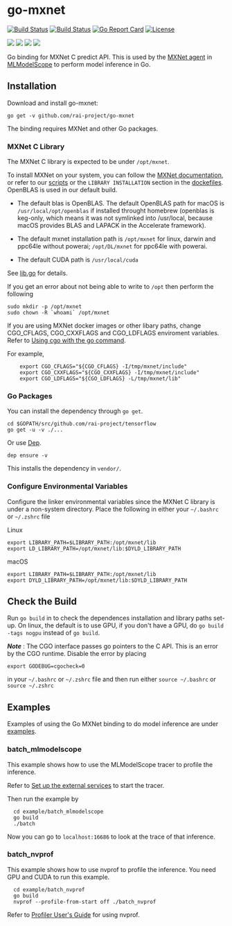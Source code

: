 # go-mxnet

[![Build Status](https://dev.azure.com/dakkak/rai/_apis/build/status/rai-project.go-mxnet)](https://dev.azure.com/dakkak/rai/_build/latest?definitionId=8)
[![Build Status](https://travis-ci.org/rai-project/go-mxnet.svg?branch=master)](https://travis-ci.org/rai-project/go-mxnet)
[![Go Report Card](https://goreportcard.com/badge/github.com/rai-project/go-mxnet)](https://goreportcard.com/report/github.com/rai-project/go-mxnet)
[![License](https://img.shields.io/badge/License-Apache%202.0-blue.svg)](https://opensource.org/licenses/Apache-2.0)

[![](https://images.microbadger.com/badges/version/carml/go-mxnet:ppc64le-gpu-latest.svg)](https://microbadger.com/images/carml/go-mxnet:ppc64le-gpu-latest> 'Get your own version badge on microbadger.com') [![](https://images.microbadger.com/badges/version/carml/go-mxnet:ppc64le-cpu-latest.svg)](https://microbadger.com/images/carml/go-mxnet:ppc64le-cpu-latest 'Get your own version badge on microbadger.com') [![](https://images.microbadger.com/badges/version/carml/go-mxnet:amd64-cpu-latest.svg)](https://microbadger.com/images/carml/go-mxnet:amd64-cpu-latest 'Get your own version badge on microbadger.com') [![](https://images.microbadger.com/badges/version/carml/go-mxnet:amd64-gpu-latest.svg)](https://microbadger.com/images/carml/go-mxnet:amd64-gpu-latest 'Get your own version badge on microbadger.com')

Go binding for MXNet C predict API.
This is used by the [MXNet agent](https://github.com/rai-project/mxnet) in [MLModelScope](mlmodelscope.org) to perform model inference in Go.

## Installation

Download and install go-mxnet:

```
go get -v github.com/rai-project/go-mxnet
```

The binding requires MXNet and other Go packages.

### MXNet C Library

The MXNet C library is expected to be under `/opt/mxnet`.

To install MXNet on your system, you can follow the [MXNet documentation](https://mxnet.incubator.apache.org/versions/master/install/), or refer to our [scripts](scripts) or the `LIBRARY INSTALLATION` section in the [dockefiles](dockerfiles). OpenBLAS is used in our default build.

- The default blas is OpenBLAS.
  The default OpenBLAS path for macOS is `/usr/local/opt/openblas` if installed throught homebrew (openblas is keg-only, which means it was not symlinked into /usr/local, because macOS provides BLAS and LAPACK in the Accelerate framework).

- The default mxnet installation path is `/opt/mxnet` for linux, darwin and ppc64le without powerai; `/opt/DL/mxnet` for ppc64le with powerai.

- The default CUDA path is `/usr/local/cuda`

See [lib.go](lib.go) for details.

If you get an error about not being able to write to `/opt` then perform the following

```
sudo mkdir -p /opt/mxnet
sudo chown -R `whoami` /opt/mxnet
```

If you are using MXNet docker images or other libary paths, change CGO_CFLAGS, CGO_CXXFLAGS and CGO_LDFLAGS enviroment variables. Refer to [Using cgo with the go command](https://golang.org/cmd/cgo/#hdr-Using_cgo_with_the_go_command).

For example,

```
    export CGO_CFLAGS="${CGO_CFLAGS} -I/tmp/mxnet/include"
    export CGO_CXXFLAGS="${CGO_CXXFLAGS} -I/tmp/mxnet/include"
    export CGO_LDFLAGS="${CGO_LDFLAGS} -L/tmp/mxnet/lib"
```

### Go Packages

You can install the dependency through `go get`.

```
cd $GOPATH/src/github.com/rai-project/tensorflow
go get -u -v ./...
```

Or use [Dep](https://github.com/golang/dep).

```
dep ensure -v
```

This installs the dependency in `vendor/`.

### Configure Environmental Variables

Configure the linker environmental variables since the MXNet C library is under a non-system directory. Place the following in either your `~/.bashrc` or `~/.zshrc` file

Linux
```
export LIBRARY_PATH=$LIBRARY_PATH:/opt/mxnet/lib
export LD_LIBRARY_PATH=/opt/mxnet/lib:$DYLD_LIBRARY_PATH

```

macOS
```
export LIBRARY_PATH=$LIBRARY_PATH:/opt/mxnet/lib
export DYLD_LIBRARY_PATH=/opt/mxnet/lib:$DYLD_LIBRARY_PATH
```

## Check the Build

Run `go build` in to check the dependences installation and library paths set-up.
On linux, the default is to use GPU, if you don't have a GPU, do `go build -tags nogpu` instead of `go build`.

**_Note_** : The CGO interface passes go pointers to the C API. This is an error by the CGO runtime. Disable the error by placing

```
export GODEBUG=cgocheck=0
```

in your `~/.bashrc` or `~/.zshrc` file and then run either `source ~/.bashrc` or `source ~/.zshrc`

## Examples

Examples of using the Go MXNet binding to do model inference are under [examples](examples).

### batch_mlmodelscope

This example shows how to use the MLModelScope tracer to profile the inference.

Refer to [Set up the external services](https://docs.mlmodelscope.org/installation/source/external_services/) to start the tracer.

Then run the example by

```
  cd example/batch_mlmodelscope
  go build
  ./batch
```

Now you can go to `localhost:16686` to look at the trace of that inference.

### batch_nvprof

This example shows how to use nvprof to profile the inference. You need GPU and CUDA to run this example.

```
  cd example/batch_nvprof
  go build
  nvprof --profile-from-start off ./batch_nvprof
```

Refer to [Profiler User's Guide](https://docs.nvidia.com/cuda/profiler-users-guide/index.html) for using nvprof.
